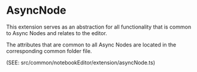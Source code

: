 # AsyncNode

This extension serves as an abstraction for all functionality that is common to
Async Nodes and relates to the editor.

The attributes that are common to all Async Nodes are located in the corresponding
common folder file.

(SEE: src/common/notebookEditor/extension/asyncNode.ts)
